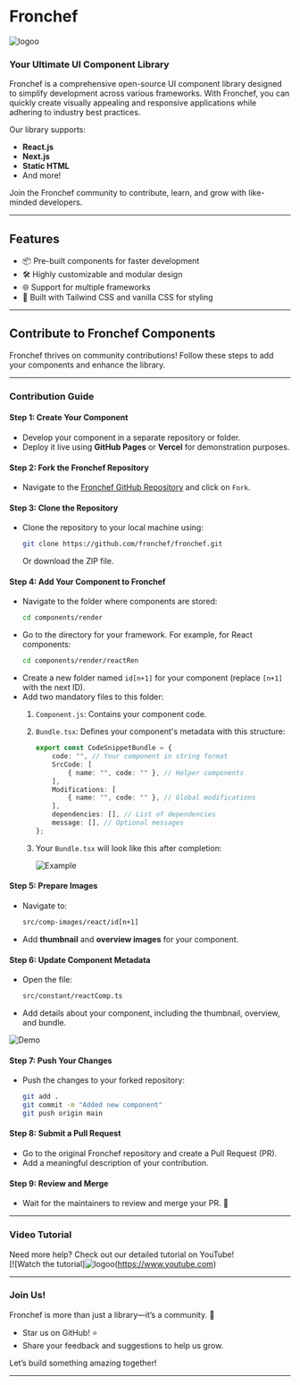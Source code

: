 # **Fronchef**

![logoo](https://github.com/user-attachments/assets/9d425b7a-9a8b-4cf3-9cf1-73461649d199)

### **Your Ultimate UI Component Library**  
Fronchef is a comprehensive open-source UI component library designed to simplify development across various frameworks. With Fronchef, you can quickly create visually appealing and responsive applications while adhering to industry best practices.  

Our library supports:  
- **React.js**
- **Next.js**
- **Static HTML**
- And more!  

Join the Fronchef community to contribute, learn, and grow with like-minded developers.  

---

## **Features**  
- 📦 Pre-built components for faster development  
- 🛠️ Highly customizable and modular design  
- 🌐 Support for multiple frameworks  
- 🎨 Built with Tailwind CSS and vanilla CSS for styling  

---

## **Contribute to Fronchef Components**  
Fronchef thrives on community contributions! Follow these steps to add your components and enhance the library.  

---

### **Contribution Guide**

#### Step 1: **Create Your Component**  
- Develop your component in a separate repository or folder.  
- Deploy it live using **GitHub Pages** or **Vercel** for demonstration purposes.

#### Step 2: **Fork the Fronchef Repository**  
- Navigate to the [Fronchef GitHub Repository](#) and click on `Fork`.

#### Step 3: **Clone the Repository**  
- Clone the repository to your local machine using:  
  ```bash
  git clone https://github.com/fronchef/fronchef.git
  ```
  Or download the ZIP file.

#### Step 4: **Add Your Component to Fronchef**  
- Navigate to the folder where components are stored:  
  ```bash
  cd components/render
  ```
- Go to the directory for your framework. For example, for React components:  
  ```bash
  cd components/render/reactRen
  ```
- Create a new folder named `id[n+1]` for your component (replace `[n+1]` with the next ID).  
- Add two mandatory files to this folder:  
  1. `Component.js`: Contains your component code.  
  2. `Bundle.tsx`: Defines your component's metadata with this structure:  
     ```typescript
     export const CodeSnippetBundle = {
         code: "", // Your component in string format
         SrcCode: [
             { name: "", code: "" }, // Helper components
         ],
         Modifications: [
             { name: "", code: "" }, // Global modifications
         ],
         dependencies: [], // List of dependencies
         message: [], // Optional messages
     };
     ```

  2. Your `Bundle.tsx` will look like this after completion:  
     
     ![Example](https://github.com/user-attachments/assets/e3ae1895-350d-4691-a2e5-aed111dc55c7)


#### Step 5: **Prepare Images**  
- Navigate to:  
  ```bash
  src/comp-images/react/id[n+1]
  ```
- Add **thumbnail** and **overview images** for your component.

#### Step 6: **Update Component Metadata**  
- Open the file:  
  ```bash
  src/constant/reactComp.ts
  ```
- Add details about your component, including the thumbnail, overview, and bundle.

![Demo](https://github.com/user-attachments/assets/e6abbe41-6a1f-45c2-a680-8db4a410d2cf)

#### Step 7: **Push Your Changes**  
- Push the changes to your forked repository:  
  ```bash
  git add .
  git commit -m "Added new component"
  git push origin main
  ```

#### Step 8: **Submit a Pull Request**  
- Go to the original Fronchef repository and create a Pull Request (PR).  
- Add a meaningful description of your contribution.

#### Step 9: **Review and Merge**  
- Wait for the maintainers to review and merge your PR. 🎉

---

### **Video Tutorial**  
Need more help? Check out our detailed tutorial on YouTube!  
[![Watch the tutorial]![logoo](https://github.com/user-attachments/assets/9d425b7a-9a8b-4cf3-9cf1-73461649d199)(https://www.youtube.com)

---

### **Join Us!**  
Fronchef is more than just a library—it’s a community. 🌟  
- Star us on GitHub! ⭐    
- Share your feedback and suggestions to help us grow.  

Let’s build something amazing together!  

--- 
